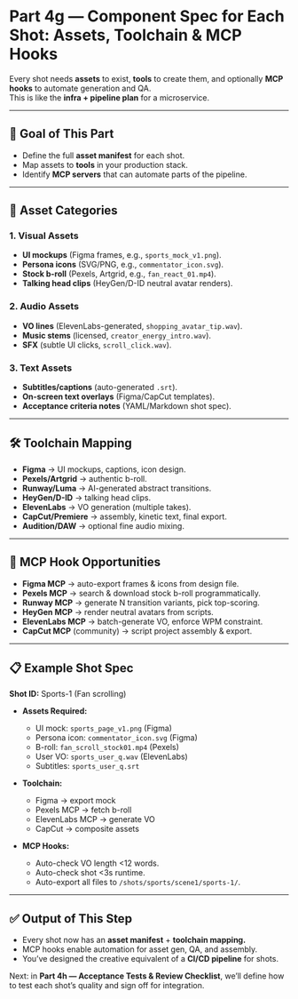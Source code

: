 # Part 4g — Component Spec for Each Shot: Assets, Toolchain & MCP Hooks

Every shot needs **assets** to exist, **tools** to create them, and optionally **MCP hooks** to automate generation and QA.  
This is like the **infra + pipeline plan** for a microservice.

---

## 🎯 Goal of This Part
- Define the full **asset manifest** for each shot.  
- Map assets to **tools** in your production stack.  
- Identify **MCP servers** that can automate parts of the pipeline.  

---

## 🧩 Asset Categories

### 1. **Visual Assets**
- **UI mockups** (Figma frames, e.g., `sports_mock_v1.png`).  
- **Persona icons** (SVG/PNG, e.g., `commentator_icon.svg`).  
- **Stock b-roll** (Pexels, Artgrid, e.g., `fan_react_01.mp4`).  
- **Talking head clips** (HeyGen/D-ID neutral avatar renders).  

### 2. **Audio Assets**
- **VO lines** (ElevenLabs-generated, `shopping_avatar_tip.wav`).  
- **Music stems** (licensed, `creator_energy_intro.wav`).  
- **SFX** (subtle UI clicks, `scroll_click.wav`).  

### 3. **Text Assets**
- **Subtitles/captions** (auto-generated `.srt`).  
- **On-screen text overlays** (Figma/CapCut templates).  
- **Acceptance criteria notes** (YAML/Markdown shot spec).  

---

## 🛠️ Toolchain Mapping

- **Figma** → UI mockups, captions, icon design.  
- **Pexels/Artgrid** → authentic b-roll.  
- **Runway/Luma** → AI-generated abstract transitions.  
- **HeyGen/D-ID** → talking head clips.  
- **ElevenLabs** → VO generation (multiple takes).  
- **CapCut/Premiere** → assembly, kinetic text, final export.  
- **Audition/DAW** → optional fine audio mixing.  

---

## 🔌 MCP Hook Opportunities

- **Figma MCP** → auto-export frames & icons from design file.  
- **Pexels MCP** → search & download stock b-roll programmatically.  
- **Runway MCP** → generate N transition variants, pick top-scoring.  
- **HeyGen MCP** → render neutral avatars from scripts.  
- **ElevenLabs MCP** → batch-generate VO, enforce WPM constraint.  
- **CapCut MCP** (community) → script project assembly & export.  

---

## 📋 Example Shot Spec

**Shot ID:** Sports-1 (Fan scrolling)  
- **Assets Required:**  
  - UI mock: `sports_page_v1.png` (Figma)  
  - Persona icon: `commentator_icon.svg` (Figma)  
  - B-roll: `fan_scroll_stock01.mp4` (Pexels)  
  - User VO: `sports_user_q.wav` (ElevenLabs)  
  - Subtitles: `sports_user_q.srt`  

- **Toolchain:**  
  - Figma → export mock  
  - Pexels MCP → fetch b-roll  
  - ElevenLabs MCP → generate VO  
  - CapCut → composite assets  

- **MCP Hooks:**  
  - Auto-check VO length <12 words.  
  - Auto-check shot <3s runtime.  
  - Auto-export all files to `/shots/sports/scene1/sports-1/`.  

---

## ✅ Output of This Step
- Every shot now has an **asset manifest** + **toolchain mapping.**  
- MCP hooks enable automation for asset gen, QA, and assembly.  
- You’ve designed the creative equivalent of a **CI/CD pipeline** for shots.  

Next: in **Part 4h — Acceptance Tests & Review Checklist**, we’ll define how to test each shot’s quality and sign off for integration.
